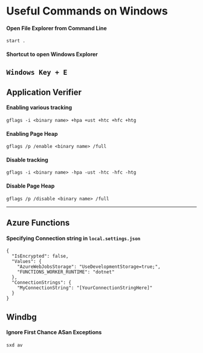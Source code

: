 # Useful Commands on Windows

#### Open File Explorer from Command Line
`start .`

#### Shortcut to open Windows Explorer
`Windows Key + E`
------
## Application Verifier
#### Enabling various tracking
`gflags -i <binary name> +hpa +ust +htc +hfc +htg`

#### Enabling Page Heap
`gflags /p /enable <binary name> /full`

#### Disable tracking
`gflags -i <binary name> -hpa -ust -htc -hfc -htg`

#### Disable Page Heap
`gflags /p /disable <binary name> /full`

---
## Azure Functions
#### Specifying Connection string in `local.settings.json`
```
{
  "IsEncrypted": false,
  "Values": {
    "AzureWebJobsStorage": "UseDevelopmentStorage=true;",
    "FUNCTIONS_WORKER_RUNTIME": "dotnet"
  },
  "ConnectionStrings": {
    "MyConnectionString": "[YourConnectionStringHere]"
  }
}
```
## Windbg
#### Ignore First Chance ASan Exceptions
`sxd av`
